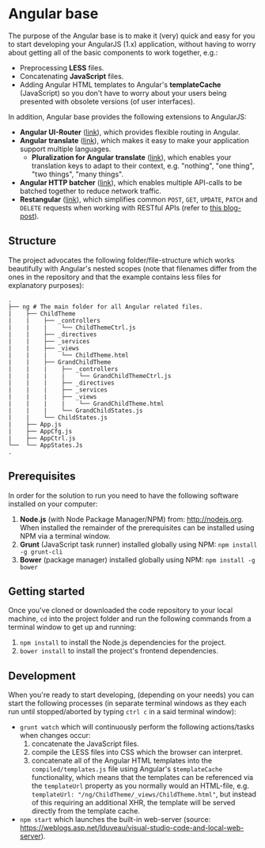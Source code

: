 # Angular base
The purpose of the Angular base is to make it (very) quick and easy for you to start developing your AngularJS (1.x) application, without having to worry about getting all of the basic components to work together, e.g.:

- Preprocessing **LESS** files.
- Concatenating **JavaScript** files.
- Adding Angular HTML templates to Angular's **templateCache** (JavaScript) so you don't have to worry about your users being presented with obsolete versions (of user interfaces).

In addition, Angular base provides the following extensions to AngularJS:
- **Angular UI-Router** ([link](https://github.com/angular-ui/ui-router)), which provides flexible routing in Angular.
- **Angular translate** ([link](https://github.com/angular-translate/angular-translate)), which makes it easy to make your application support multiple languages.
    - **Pluralization for Angular translate** ([link](https://angular-translate.github.io/docs/#/guide/14_pluralization)), which enables your translation keys to adapt to their context, e.g. "nothing", "one thing", "two things", "many things".
- **Angular HTTP batcher** ([link](https://github.com/jonsamwell/angular-http-batcher)), which enables multiple API-calls to be batched together to reduce network traffic.
- **Restangular** ([link](https://github.com/mgonto/restangular)), which simplifies common `POST`, `GET`, `UPDATE`, `PATCH` and `DELETE` requests when working with RESTful APIs (refer to [this blog-post](https://adambarry.wordpress.com/2016/04/18/thoughts-on-flexible-restful-apis/)).


## Structure
The project advocates the following folder/file-structure which works beautifully with Angular's nested scopes (note that filenames differ from the ones in the repository and that the example contains less files for explanatory purposes):

```
.
├── ng # The main folder for all Angular related files.
|    ├── ChildTheme
|    |    ├── _controllers
|    |    |    └── ChildThemeCtrl.js
|    |    ├── _directives
|    |    ├── _services
|    |    ├── _views
|    |    |    └── ChildTheme.html
|    |    ├── GrandChildTheme
|    |    |    ├── _controllers
|    |    |    |    └── GrandChildThemeCtrl.js
|    |    |    ├── _directives
|    |    |    ├── _services
|    |    |    ├── _views
|    |    |    |    └── GrandChildTheme.html
|    |    |    └── GrandChildStates.js
|    |    └── ChildStates.js
|    ├── App.js
|    ├── AppCfg.js
|    ├── AppCtrl.js
└──  └── AppStates.Js
.
```

## Prerequisites
In order for the solution to run you need to have the following software installed on your computer:

1) **Node.js** (with Node Package Manager/NPM) from: http://nodejs.org. When installed the remainder of the prerequisites can be installed using NPM via a terminal window.
1) **Grunt** (JavaScript task runner) installed globally using NPM: `npm install -g grunt-cli`
1) **Bower** (package manager) installed globally using NPM: `npm install -g bower`


## Getting started
Once you've cloned or downloaded the code repository to your local machine, `cd` into the project folder and run the following commands from a terminal window to get up and running:

1) `npm install` to install the Node.js dependencies for the project.
1) `bower install` to install the project's frontend dependencies.


## Development
When you're ready to start developing, (depending on your needs) you can start the following processes (in separate terminal windows as they each run until stopped/aborted by typing `ctrl c` in a said terminal window):

- `grunt watch` which will continuously perform the following actions/tasks when changes occur:
    1) concatenate the JavaScript files.
    1) compile the LESS files into CSS which the browser can interpret.
    1) concatenate all of the Angular HTML templates into the `compiled/templates.js` file using Angular's `$templateCache` functionality, which means that the templates can be referenced via the `templateUrl` property as you normally would an HTML-file, e.g. `templateUrl: "/ng/ChildTheme/_views/ChildTheme.html"`, but instead of this requiring an additional XHR, the template will be served directly from the template cache.
- `npm start` which launches the built-in web-server (source: https://weblogs.asp.net/lduveau/visual-studio-code-and-local-web-server).